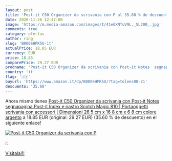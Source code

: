 ```yaml
---
layout: post
title: 'Post-it C50 Organizer da scrivania con P al 35.60 % de descuento'
date: 2020-11-26 12:47:00
image: 'https://m.media-amazon.com/images/I/41eGXNTuV9L._SL200_.jpg'
comments: true
category: ofertas
author: ring
slug: 'B000SHPK5U-it'
actualPrice: 18.85 EUR
currency: EUR
price: 18.85
comparePrice: 29.27 EUR
prodname: 'Post-it C50 Organizer da scrivania con Post-it Notes  segnapagina Post-it Index e nastro Scotch Magic 810 | Portaoggetti scrivania con accessori | Dimensioni 26 5 cm x 16 8 cm x 6 8 cm  colore argento'
country: 'it'
flag: '🇮🇹'
buyurl: 'https://www.amazon.it/dp/B000SHPK5U/?tag=tolees00-21'
descuento: '35.60'
---
```


Ahora mismo tienes [Post-it C50 Organizer da scrivania con Post-it Notes  segnapagina Post-it Index e nastro Scotch Magic 810 | Portaoggetti scrivania con accessori | Dimensioni 26 5 cm x 16 8 cm x 6 8 cm  colore argento](https://www.amazon.it/dp/B000SHPK5U/?tag=tolees00-21) a 18.85 EUR (original: 29.27 EUR) (35.60 %  de descuento) en el siguiente enlace!

[![Post-it C50 Organizer da scrivania con P](https://m.media-amazon.com/images/I/41eGXNTuV9L._SL200_.jpg)](https://www.amazon.it/dp/B000SHPK5U/?tag=tolees00-21)

ℹ️:


[Visítala!!!](https://www.amazon.it/dp/B000SHPK5U/?tag=tolees00-21)
